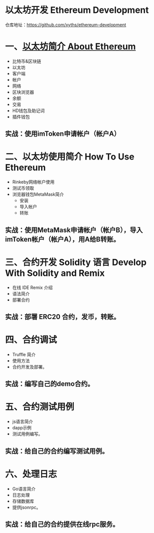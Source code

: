 # 以太坊开发 Ethereum Development

仓库地址：https://github.com/xyths/ethereum-development

# 一、[以太坊简介 About Ethereum](01-about-ethereum.md)

- 比特币&区块链
- 以太坊
- 客户端
- 帐户
- 网络
- 区块浏览器
- 余额
- 交易
- HD钱包及助记词
- 插件钱包

## 实战：使用imToken申请帐户（帐户A）

# 二、以太坊使用简介 How To Use Ethereum

- Rinkeby网络帐户使用
- 测试币领取
- 浏览器钱包MetaMask简介
  - 安装
  - 导入帐户
  - 转账

## 实战：使用MetaMask申请帐户（帐户B），导入imToken帐户（帐户A），用A给B转账。

# 三、合约开发 Solidity 语言 Develop With Solidity and Remix

- 在线 IDE Remix 介绍
- 语法简介
- 部署合约

## 实战：部署 ERC20 合约，发币，转账。

# 四、合约调试

- Truffle 简介
- 使用方法
- 合约开发及部署。

## 实战：编写自己的demo合约。

# 五、合约测试用例

- js语言简介
- dapp示例
- 测试用例编写。

## 实战：给自己的合约编写测试用例。

# 六、处理日志

- Go语言简介
- 日志处理
- 存储数据库
- 提供jsonrpc。

## 实战：给自己的合约提供在线rpc服务。
